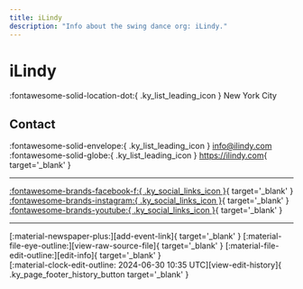 ```yaml
---
title: iLindy
description: "Info about the swing dance org: iLindy."
---
```


# iLindy

:fontawesome-solid-location-dot:{ .ky_list_leading_icon } New York City  


## Contact

:fontawesome-solid-envelope:{ .ky_list_leading_icon } <info@ilindy.com>  
:fontawesome-solid-globe:{ .ky_list_leading_icon } <https://ilindy.com>{ target='_blank' }  

---

 [:fontawesome-brands-facebook-f:{ .ky_social_links_icon }](https://www.facebook.com/iLindyhop){ target='_blank' } [:fontawesome-brands-instagram:{ .ky_social_links_icon }](https://instagram.com/ilindy_hop){ target='_blank' } [:fontawesome-brands-youtube:{ .ky_social_links_icon }](https://youtube.com/ilindy){ target='_blank' }

---

<div class="ky_page_footer" markdown>
<div class="ky_page_footer_trailing" markdown="span">
[:material-newspaper-plus:][add-event-link]{ target='_blank' }
[:material-file-eye-outline:][view-raw-source-file]{ target='_blank' }
[:material-file-edit-outline:][edit-info]{ target='_blank' }
</div>
<div class="ky_page_footer_leading" markdown="span">
[:material-clock-edit-outline: 2024-06-30 10:35 UTC][view-edit-history]{ .ky_page_footer_history_button target='_blank' }
</div>
</div>

[add-event-link]: https://github.com/swingdance/events/issues/new?assignees=&labels=add+event&projects=&template=02-add_entity.yml&title=%5Bus%5D%20%3CName%3E&region=us&province=New%20York&city=New%20York%20City&org_id=ilindy "Add Event"
[view-raw-source-file]: https://github.com/swingdance/orgs/blob/main/us/ilindy.json "View Raw Source File"
[edit-info]: https://github.com/swingdance/orgs/issues/new?assignees=&labels=update+org&projects=&template=03-update_entity.yml&title=%5Bus%5D%20iLindy&region=us&id=ilindy&name=iLindy "Edit Info"

[view-edit-history]: https://github.com/swingdance/orgs/commits/main/us/ilindy.json "View Edit History"
